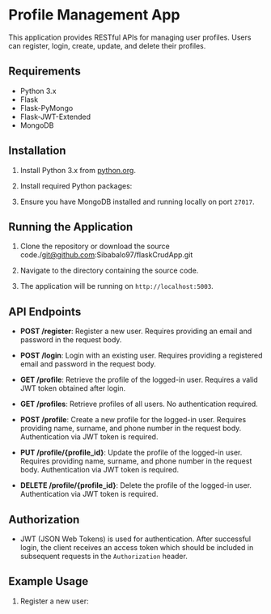 # Profile Management App

This application provides RESTful APIs for managing user profiles. Users can register, login, create, update, and delete their profiles.

## Requirements

- Python 3.x
- Flask
- Flask-PyMongo
- Flask-JWT-Extended
- MongoDB

## Installation

1. Install Python 3.x from [python.org](https://www.python.org/downloads/).
2. Install required Python packages:


3. Ensure you have MongoDB installed and running locally on port `27017`.

## Running the Application

1. Clone the repository or download the source code./git@github.com:Sibabalo97/flaskCrudApp.git
2. Navigate to the directory containing the source code.



4. The application will be running on `http://localhost:5003`.

## API Endpoints

- **POST /register**: Register a new user. Requires providing an email and password in the request body.

- **POST /login**: Login with an existing user. Requires providing a registered email and password in the request body.

- **GET /profile**: Retrieve the profile of the logged-in user. Requires a valid JWT token obtained after login.

- **GET /profiles**: Retrieve profiles of all users. No authentication required.

- **POST /profile**: Create a new profile for the logged-in user. Requires providing name, surname, and phone number in the request body. Authentication via JWT token is required.

- **PUT /profile/{profile_id}**: Update the profile of the logged-in user. Requires providing name, surname, and phone number in the request body. Authentication via JWT token is required.

- **DELETE /profile/{profile_id}**: Delete the profile of the logged-in user. Authentication via JWT token is required.

## Authorization

- JWT (JSON Web Tokens) is used for authentication. After successful login, the client receives an access token which should be included in subsequent requests in the `Authorization` header.

## Example Usage

1. Register a new user:






